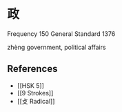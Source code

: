 # 政
Frequency 150
General Standard 1376

zhèng
government, political affairs

## References
- [[HSK 5]]
- [[9 Strokes]]
- [[攴 Radical]]